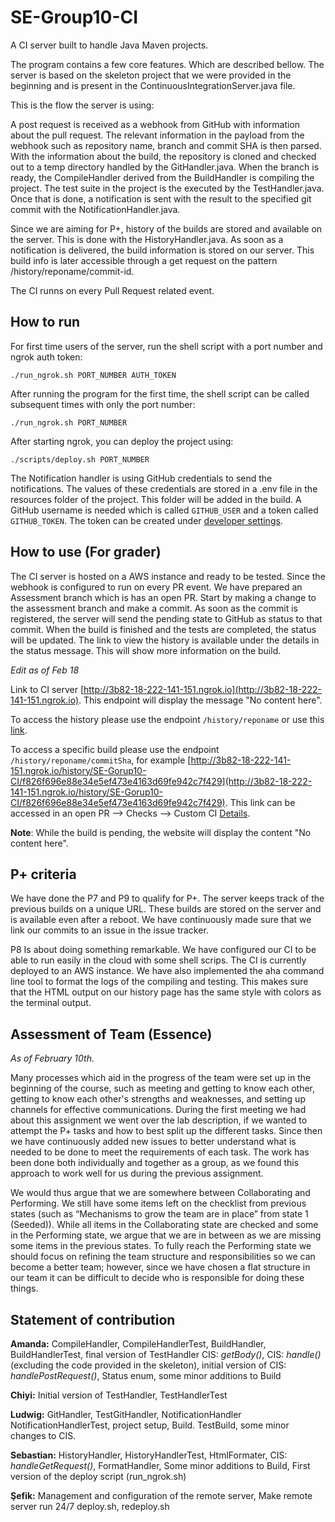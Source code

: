 # SE-Group10-CI

A CI server built to handle Java Maven projects.  

The program contains a few core features. Which are described bellow. The server is based on the skeleton project that we were provided in the beginning and is present in the ContinuousIntegrationServer.java file. 

This is the flow the server is using:

A post request is received as a webhook from GitHub with information about the pull request. The relevant information in the payload from the webhook such as repository name, branch and commit SHA is then parsed. With the information about the build, the repository is cloned and checked out to a temp directory handled by the GitHandler.java. When the branch is ready, the CompileHandler derived from the BuildHandler is compiling the project. The test suite in the project is the executed by the TestHandler.java. Once that is done, a notification is sent with the result to the specified git commit with the NotificationHandler.java. 

Since we are aiming for P+, history of the builds are stored and available on the server. This is done with the HistoryHandler.java. As soon as a notification is delivered, the build information is stored on our server. This build info is later accessible through a get request on the pattern /history/reponame/commit-id.

The CI runns on every Pull Request related event.

## How to run

For first time users of the server, run the shell script with a port number and ngrok auth token:

    ./run_ngrok.sh PORT_NUMBER AUTH_TOKEN

After running the program for the first time, the shell script can be called subsequent times with only the port number:

    ./run_ngrok.sh PORT_NUMBER

After starting ngrok, you can deploy the project using:

    ./scripts/deploy.sh PORT_NUMBER
    
The Notification handler is using GitHub credentials to send the notifications. The values of these credentials are stored in a .env file in the resources folder of the project. This folder will be added in the build. A GitHub username is needed which is called `GITHUB_USER`  and a token called `GITHUB_TOKEN`. The token can be created under [developer settings](https://github.com/settings/tokens).


## How to use (For grader)
The CI server is hosted on a AWS instance and ready to be tested. Since the webhook is configured to run on every PR event. We have prepared an Assessment branch which is has an open PR. Start by making a change to the assessment branch and make a commit. As soon as the commit is registered, the server will send the pending state to GitHub as status to that commit. When the build is finished and the tests are completed, the status will be updated. The link to view the history is available under the details in the status message. This will show more information on the build. 

*Edit as of Feb 18*

Link to CI server [http://3b82-18-222-141-151.ngrok.io](http://3b82-18-222-141-151.ngrok.io). This endpoint will display the message "No content here". 

To access the history please use the endpoint ```/history/reponame``` or use this [link](http://3b82-18-222-141-151.ngrok.io/history/SE-Gorup10-CI). 

To access a specific build please use the endpoint ```/history/reponame/commitSha```, for example [http://3b82-18-222-141-151.ngrok.io/history/SE-Gorup10-CI/f826f696e88e34e5ef473e4163d69fe942c7f429](http://3b82-18-222-141-151.ngrok.io/history/SE-Gorup10-CI/f826f696e88e34e5ef473e4163d69fe942c7f429). This link can be accessed in an open PR --> Checks --> Custom CI <ins>Details</ins>. 

__Note__: While the build is pending, the website will display the content "No content here".


## P+ criteria
We have done the P7 and P9 to qualify for P+. The server keeps track of the previous builds on a unique URL. These builds are stored on the server and is available even after a reboot. We have continuously made sure that we link our commits to an issue in the issue tracker. 

P8 Is about doing something remarkable.
We have configured our CI to be able to run easily in the cloud with some shell scrips. The CI is currently deployed to an AWS instance. We have also implemented the aha command line tool to format the logs of the compiling and testing. This makes sure that the HTML output on our history page has the same style with colors as the terminal output. 

## Assessment of Team (Essence)
_As of February 10th._

Many processes which aid in the progress of the team were set up in the beginning of the course, such as meeting and getting to know each other, getting to know each other's strengths and weaknesses, and setting up channels for effective communications. During the first meeting we had about this assignment we went over the lab description, if we wanted to attempt the P+ tasks and how to best split up the different tasks. Since then we have continuously added new issues to better understand what is needed to be done to meet the requirements of each task. The work has been done both individually and together as a group, as we found this approach to work well for us during the previous assignment.

We would thus argue that we are somewhere between Collaborating and Performing. We still have some items left on the checklist from previous states (such as “Mechanisms to grow the team are in place” from state 1 (Seeded)). While all items in the Collaborating state are checked and some in the Performing state, we argue that we are in between as we are missing some items in the previous states. To fully reach the Performing state we should focus on refining the team structure and responsibilities so we can become a better team; however, since we have chosen a flat structure in our team it can be difficult to decide who is responsible for doing these things.

## Statement of contribution
**Amanda:**
CompileHandler, CompileHandlerTest, BuildHandler, BuildHandlerTest, final version of TestHandler
CIS: _getBody()_, CIS: _handle()_ (excluding the code provided in the skeleton), 
initial version of CIS: _handlePostRequest()_, Status enum, some minor additions to Build 

**Chiyi:**
Initial version of TestHandler, TestHandlerTest

**Ludwig:**
GitHandler, TestGitHandler, NotificationHandler NotificationHandlerTest, project setup, Build. TestBuild, some minor changes to CIS.

**Sebastian:** 
HistoryHandler, HistoryHandlerTest, HtmlFormater, CIS: _handleGetRequest()_, FormatHandler, Some minor additions to Build, First version of the deploy script (run_ngrok.sh)

**Şefik:**
Management and configuration of the remote server,
Make remote server run 24/7
deploy.sh, redeploy.sh


